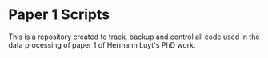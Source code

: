 # Paper 1 Scripts

This is a repository created to track, backup and control all code used in the data processing of paper 1 of Hermann Luyt's PhD work.